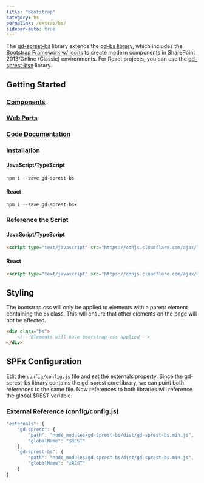 ```yaml
---
title: "Bootstrap"
category: bs
permalink: /extras/bs/
sidebar-auto: true
---
```

The [gd-sprest-bs](https://github.com/gunjandatta/sprest-bs) library extends the [gd-bs library](https://github.com/gunjandatta/gd-bs), which includes the [Bootstrap Framework w/ Icons](https://getbootstrap.com/) to create modern components in SharePoint 2013/Online (Classic) environments. For React projects, you can use the [gd-sprest-bsx](https://github.com/gunjandatta/sprest-bsx) library.

## Getting Started

### [Components](components)
### [Web Parts](webparts)
### [Code Documentation](/docs/sprest-bs/globals.html)

### Installation

#### JavaScript/TypeScript

```js
npm i --save gd-sprest-bs
```

#### React

```js
npm i --save gd-sprest-bsx
```

### Reference the Script

#### JavaScript/TypeScript

```html
<script type="text/javascript" src="https://cdnjs.cloudflare.com/ajax/libs/gd-sprest-bs/4.5.7/gd-sprest-bs.min.js"></script>
```

#### React

```html
<script type="text/javascript" src="https://cdnjs.cloudflare.com/ajax/libs/gd-sprest-bsx/[Coming Soon]/gd-sprest-bsx.min.js"></script>
```

## Styling

The bootstrap css will only be applied to elements with a parent element containing the ```bs``` class. This will ensure that other elements on the page will not be affected.

```html
<div class="bs">
    <!-- Elements will have bootstrap css applied -->
</div>
```

## SPFx Configuration

Edit the  ```config/config.js``` file and set the externals property. Since the gd-sprest-bs library contains the gd-sprest core library, we can point both references to the same file. Now references to both libraries will reference the global $REST variable.

### External Reference (config/config.js)

```js
"externals": {
    "gd-sprest": {
        "path": "node_modules/gd-sprest-bs/dist/gd-sprest-bs.min.js",
        "globalName": "$REST"
    },
    "gd-sprest-bs": {
        "path": "node_modules/gd-sprest-bs/dist/gd-sprest-bs.min.js",
        "globalName": "$REST"
    }
}
```